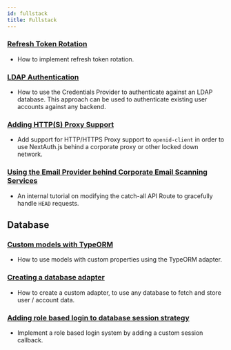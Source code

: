 ```yaml
---
id: fullstack
title: Fullstack
---
```


### [Refresh Token Rotation](../tutorials/refresh-token-rotation)

- How to implement refresh token rotation.

### [LDAP Authentication](../tutorials/ldap-auth-example)

- How to use the Credentials Provider to authenticate against an LDAP database. This approach can be used to authenticate existing user accounts against any backend.

### [Adding HTTP(S) Proxy Support](../tutorials/corporate-proxy)

- Add support for HTTP/HTTPS Proxy support to `openid-client` in order to use NextAuth.js behind a corporate proxy or other locked down network.

### [Using the Email Provider behind Corporate Email Scanning Services](../tutorials/avoid-corporate-link-checking-email-provider)

- An internal tutorial on modifying the catch-all API Route to gracefully handle `HEAD` requests.

## Database

### [Custom models with TypeORM](../tutorials/typeorm#custom-models)

- How to use models with custom properties using the TypeORM adapter.

### [Creating a database adapter](../tutorials/creating-a-database-adapter)

- How to create a custom adapter, to use any database to fetch and store user / account data.

### [Adding role based login to database session strategy](../tutorials/role-based-login-strategy)

- Implement a role based login system by adding a custom session callback.
